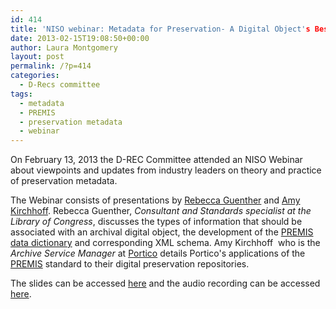 ```yaml
---
id: 414
title: 'NISO webinar: Metadata for Preservation- A Digital Object's Best Friend'
date: 2013-02-15T19:08:50+00:00
author: Laura Montgomery
layout: post
permalink: /?p=414
categories:
  - D-Recs committee
tags:
  - metadata
  - PREMIS
  - preservation metadata
  - webinar
---
```

On February 13, 2013 the D-REC Committee attended an NISO Webinar about viewpoints and updates from industry leaders on theory and practice of preservation metadata.

The Webinar consists of presentations by [Rebecca Guenther](http://blogs.loc.gov/digitalpreservation/2011/07/digital-pioneer-rebecca-guenther/ "Rebecca Guenther") and [Amy Kirchhoff](http://www.portico.org/digital-preservation/about-us/staff/amy-j-kirchhoff "Amy Kirchhoff"). Rebecca Guenther, _Consultant and Standards specialist at the Library of Congress_, discusses the types of information that should be associated with an archival digital object, the development of the [PREMIS data dictionary](http://www.loc.gov/standards/premis/v2/premis-2-0.pdf "PREMIS Data Dictionary") and corresponding XML schema. Amy Kirchhoff  who is the _Archive Service Manager_ at [Portico](http://www.portico.org/digital-preservation/ "Portico") details Portico's applications of the [PREMIS](http://www.loc.gov/standards/premis/ "PREMIS") standard to their digital preservation repositories.

The slides can be accessed [here](http://www.niso.org/news/events/2013/webinars/preservation "here") and the audio recording can be accessed [here](http://www.niso.org/apps/group_public/document.php?document_id=10175 "here").
